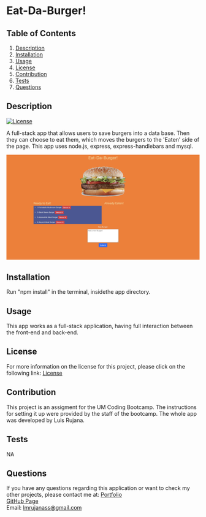 # Eat-Da-Burger!

  ## Table of Contents
  1. [Description](#description "Description")
  2. [Installation](#installation "Installation")
  3. [Usage](#usage "Usage")
  4. [License](#license "License")
  5. [Contribution](#contribution "Contributing")
  6. [Tests](#tests "Tests")
  7. [Questions](#questions "Questions")

  ## Description
  [![License](https://img.shields.io/badge/License-Apache%202.0-blue.svg "License Badge")](https://opensource.org/licenses/Apache-2.0)

  A full-stack app that allows users to save burgers into a data base. Then they can choose to eat them, which moves the burgers to the 'Eaten' side of the page. This app uses node.js, express, express-handlebars and  mysql.

  ![Eat-Da-Burger Screenshot](public/assets/img/burger_screenshot.png)

  ## Installation
  Run "npm install" in the terminal, insidethe app directory.

  ## Usage
  This app works as a full-stack application, having full interaction between the front-end and back-end.

  ## License
  For more information on the license for this project, please click on the following link:
  [License](https://opensource.org/licenses/Apache-2.0)

  ## Contribution
  This project is an assigment for the UM Coding Bootcamp. The instructions for setting it up were provided by the staff of the bootcamp. The whole app was developed by Luis Rujana.

  ## Tests
  NA

  ## Questions
  If you have any questions regarding this application or want to check my other projects, please contact me at:
  [Portfolio](https://lmrujana.github.io/responsive_portfolio/portfolio.html)  
  [GitHub Page](https://github.com/lmrujana)  
  Email: lmrujanass@gmail.com
